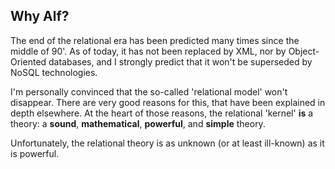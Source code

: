 ## Why Alf?

The end of the relational era has been predicted many times since the middle of 90'. As of today, it has not been replaced by XML, nor by Object-Oriented databases, and I strongly predict that it won't be superseded by NoSQL technologies. 

I'm personally convinced that the so-called 'relational model' won't disappear. There are very good reasons for this, that have been explained in depth elsewhere. At the heart of those reasons, the relational 'kernel' **is** a theory: a **sound**, **mathematical**, **powerful**, and **simple** theory. 

Unfortunately, the relational theory is as unknown (or at least ill-known) as it is powerful.


